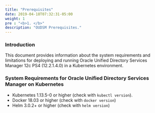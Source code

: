 ```yaml
---
title: "Prerequisites"
date: 2019-04-18T07:32:31-05:00
weight: 1
pre : "<b>1. </b>"
description: "OUDSM Prerequisites."
---
```


### Introduction

This document provides information about the system requirements and limitations for deploying and running Oracle Unified Directory Services Manager 12c PS4 (12.2.1.4.0) in a Kubernetes environment.

### System Requirements for Oracle Unified Directory Services Manager on Kubernetes

* Kubernetes 1.13.5-0 or higher (check with `kubectl version`).
* Docker 18.03 or higher (check with `docker version`)
* Helm 3.0.2+ or higher (check with `helm version`)
